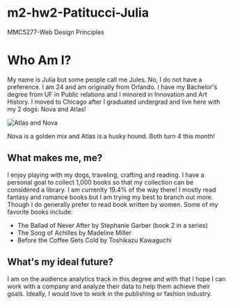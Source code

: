 # m2-hw2-Patitucci-Julia
MMC5277-Web Design Principles

# Who Am I?
My name is Julia but some people call me Jules. No, I do not have a preference. I am 24 and am originally from Orlando. I have my Bachelor's degree from UF in Public relations and I minored in Innovation and Art History.
I moved to Chicago after I graduated undergrad and live here with my 2 dogs: Nova and Atlas!

![Atlas and Nova](https://github.com/jpatitucci2018/m2-hw2-Patitucci-Julia/assets/169549608/c441789b-1083-44e7-b212-e6ef2af9c28b)

Nova is a golden mix and Atlas is a husky hound. Both turn 4 this month!

## What makes me, me?
I enjoy playing with my dogs, traveling, crafting and reading. I have a personal goal to collect 1,000 books so that my collection can be considered a library. I am currenlty 19.4% of the way there! I mostly read fantasy and romance books but I am trying my best to branch out more. Though I do generally prefer to read book written by women.
Some of my favorite books include:
- The Ballad of Never After by Stephanie Garber (book 2 in a series)
- The Song of Achilles by Madeline Miller
- Before the Coffee Gets Cold by Toshikazu Kawaguchi

## What's my ideal future?
I am on the audience analytics track in this degree and with that I hope I can work with a company and analyze their data to help them achieve their goals. Ideally, I would love to work in the publishing or fashion industry. 
